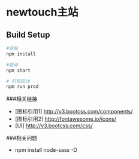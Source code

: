 # newtouch主站

## Build Setup

``` bash
#安装
npm install

#启动
npm start

# 打包启动
npm run prod
```
###相关链接
* [图标引用1]   <http://v3.bootcss.com/components/>
* [图标引用2]   <http://fontawesome.io/icons/>
* [UI] <http://v3.bootcss.com/css/>

###相关问题
* npm install node-sass -D

